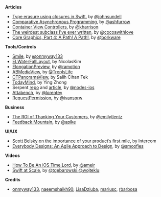
**Articles**

* [Type erasure using closures in Swift](https://medium.com/@johnsundell/type-erasure-using-closures-in-swift-1e6125231f8), by [@johnsundell](https://twitter.com/johnsundell)
* [Comparative Asynchronous Programming](https://ashfurrow.com/blog/comparative-asynchronous-programming/), by [@ashfurrow](https://twitter.com/ashfurrow)
* [Container View Controllers](https://useyourloaf.com/blog/container-view-controllers/), by [@kharrison](https://twitter.com/kharrison)
* [The weirdest subclass I've ever written](https://www.cocoawithlove.com/blog/protocols-versus-subclasses.html), by [@cocoawithlove](https://twitter.com/cocoawithlove)
* [Core Graphics, Part 4: A Path! A Path!](https://www.bignerdranch.com/blog/core-graphics-part-4-a-path-a-path/), by [@borkware](https://twitter.com/borkware)

**Tools/Controls**

* [Smile](https://github.com/onmyway133/Smile), by [@onmyway133](https://twitter.com/onmyway133)
* [ELWaterFallLayout](https://github.com/NicolasKim/ELWaterFallLayout), by NicolasKim
* [ElongationPreview](https://github.com/ramotion/elongation-preview), by [@ramotion](https://twitter.com/ramotion)
* [ABMediaView](https://github.com/andrewboryk/ABMediaView), by [@TrepIsLife](https://twitter.com/TrepIsLife)
* [CTPanoramaView](https://github.com/scihant/CTPanoramaView), by Salih Cihan Tek
* [TodayMind](https://github.com/cyanzhong/TodayMind), by Ying Zhong
* Serpent [repo](https://github.com/nodes-ios/Serpent) and [article](https://engineering.nodesagency.com/articles/iOS/Serpent-more-than-just-another-JSON-mapping-framework/), by [@nodes-ios](https://github.com/nodes-ios)
* [Attabench](https://github.com/lorentey/Attabench), by [@lorentey](https://twitter.com/lorentey)
* [RequestPermission](https://github.com/IvanVorobei/RequestPermission), by [@ivansprw](https://twitter.com/ivansprw)

**Business**

* [The ROI of Thanking Your Customers](https://www.helpscout.net/blog/roi-of-thanking-customers/), by [@emilytlentz](https://www.helpscout.net/blog/roi-of-thanking-customers/)
* [Feedback Mountain](http://www.allenpike.com/2017/feedback-mountain/), by [@apike](https://twitter.com/apike)

**UI/UX**

* [Scott Belsky on the importance of your product’s first mile](https://blog.intercom.com/scott-belsky-behance-benchmark/), by Intercom
* [Everybody Designs: An Agile Approach to Design](https://pspdfkit.com/blog/2017/everybody-designs/), by [@smoofles](https://twitter.com/smoofles)


**Videos**

* [How To Be An iOS Time Lord](https://cocoaheads.tv/how-to-be-an-ios-time-lord-by-ameir-al-zoubi/), by [@ameir](https://twitter.com/ameir)
* [Swift at Scale](https://realm.io/news/swift-at-scale/), by [@tgebarowski](https://twitter.com/tgebarowski),[@wojteklu](https://twitter.com/wojteklu)

**Credits**

* [onmyway133](https://github.com/onmyway133), [naeemshaikh90](https://github.com/naeemshaikh90), [LisaDziuba](https://github.com/lisadziuba), [mariusc](https://github.com/mariusc), [rbarbosa](https://github.com/rbarbosa)
